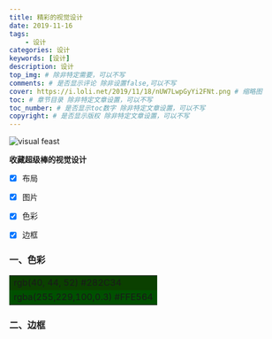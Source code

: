 ```yaml
---
title: 精彩的视觉设计
date: 2019-11-16
tags:
    - 设计
categories: 设计
keywords: [设计]
description: 设计
top_img: # 除非特定需要，可以不写
comments: # 是否显示评论 除非设置false,可以不写
cover: https://i.loli.net/2019/11/18/nUW7LwpGyYi2FNt.png # 缩略图
toc: # 章节目录 除非特定文章设置，可以不写
toc_number: # 是否显示toc数字 除非特定文章设置，可以不写
copyright: # 是否显示版权 除非特定文章设置，可以不写
---
```


![visual feast](https://i.loli.net/2019/11/18/RHx5IEe6Jm1jQdO.jpg)

**收藏超级棒的视觉设计**

- [x] 布局
- [x] 图片
- [x] 色彩
- [x] 边框


### 一、色彩
<table>
    <tr><td bgcolor=rgb(40, 44, 52)>rgb(40, 44, 52) #282C34</td></tr>
    <tr><td bgcolor=rgba(255,229,100,0.3)>rgba(255,229,100,0.3) #FFE564</td></tr>
</table>



### 二、边框





<br>
<br>
<br>
<br>
<br>